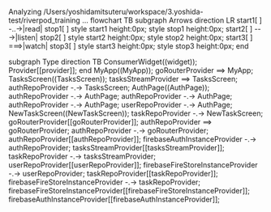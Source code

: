 Analyzing /Users/yoshidamitsuteru/workspace/3.yoshida-test/riverpod_training ...
flowchart TB
  subgraph Arrows
    direction LR
    start1[ ] -..->|read| stop1[ ]
    style start1 height:0px;
    style stop1 height:0px;
    start2[ ] --->|listen| stop2[ ]
    style start2 height:0px;
    style stop2 height:0px; 
    start3[ ] ===>|watch| stop3[ ]
    style start3 height:0px;
    style stop3 height:0px; 
  end

  subgraph Type
    direction TB
    ConsumerWidget((widget));
    Provider[[provider]];
  end
  MyApp((MyApp));
  goRouterProvider ==> MyApp;
  TasksScreen((TasksScreen));
  tasksStreamProvider ==> TasksScreen;
  authRepoProvider -.-> TasksScreen;
  AuthPage((AuthPage));
  authRepoProvider -.-> AuthPage;
  authRepoProvider -.-> AuthPage;
  authRepoProvider -.-> AuthPage;
  userRepoProvider -.-> AuthPage;
  NewTaskScreen((NewTaskScreen));
  taskRepoProvider -.-> NewTaskScreen;
  goRouterProvider[[goRouterProvider]];
  authRepoProvider ==> goRouterProvider;
  authRepoProvider -.-> goRouterProvider;
  authRepoProvider[[authRepoProvider]];
  firebaseAuthInstanceProvider -.-> authRepoProvider;
  tasksStreamProvider[[tasksStreamProvider]];
  taskRepoProvider -.-> tasksStreamProvider;
  userRepoProvider[[userRepoProvider]];
  firebaseFireStoreInstanceProvider -.-> userRepoProvider;
  taskRepoProvider[[taskRepoProvider]];
  firebaseFireStoreInstanceProvider -.-> taskRepoProvider;
  firebaseFireStoreInstanceProvider[[firebaseFireStoreInstanceProvider]];
  firebaseAuthInstanceProvider[[firebaseAuthInstanceProvider]];
